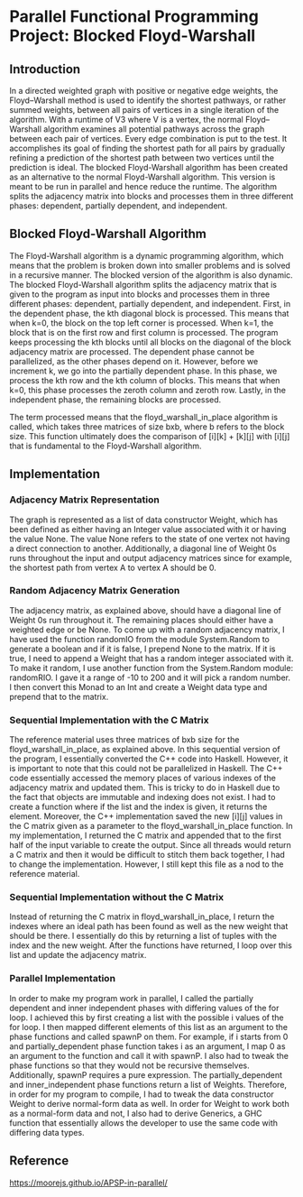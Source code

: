 # Parallel Functional Programming Project: Blocked Floyd-Warshall


## Introduction

In a directed weighted graph with positive or negative edge weights, the Floyd–Warshall method is used to identify the shortest pathways, or rather summed weights, between all pairs of vertices in a single iteration of the algorithm. 
With a runtime of V3 where V is a vertex, the normal Floyd–Warshall algorithm examines all potential pathways across the graph between each pair of vertices. Every edge combination is put to the test. It accomplishes its goal of finding the shortest path for all pairs by gradually refining a prediction of the shortest path between two vertices until the prediction is ideal.
The blocked Floyd-Warshall algorithm has been created as an alternative to the normal Floyd-Warshall algorithm. This version is meant to be run in parallel and hence reduce the runtime. The algorithm splits the adjacency matrix into blocks and processes them in three different phases: dependent, partially dependent, and independent. 

## Blocked Floyd-Warshall Algorithm

The Floyd-Warshall algorithm is a dynamic programming algorithm, which means that the problem is broken down into smaller problems and is solved in a recursive manner. The blocked version of the algorithm is also dynamic. 
The blocked Floyd-Warshall algorithm splits the adjacency matrix that is given to the program as input into blocks and processes them in three different phases: dependent, partially dependent, and independent. 
First, in the dependent phase, the kth diagonal block is processed. This means that when k=0, the block on the top left corner is processed. When k=1, the block that is on the first row and first column is processed. The program keeps processing the kth blocks until all blocks on the diagonal of the block adjacency matrix are processed. The dependent phase cannot be parallelized, as the other phases depend on it. However, before we increment k, we go into the partially dependent phase. In this phase, we process the kth row and the kth column of blocks. This means that when k=0, this phase processes the zeroth column and zeroth row. Lastly, in the independent phase, the remaining blocks are processed.

The term processed means that the floyd_warshall_in_place algorithm is called, which takes three matrices of size bxb, where b refers to the block size. This function ultimately does the comparison of [i][k] + [k][j] with [i][j] that is fundamental to the Floyd-Warshall algorithm. 

## Implementation

### Adjacency Matrix Representation

The graph is represented as a list of data constructor Weight, which has been defined as either having an Integer value associated with it or having the value None. The value None refers to the state of one vertex not having a direct connection to another. Additionally, a diagonal line of Weight 0s runs throughout the input and output adjacency matrices since for example, the shortest path from vertex A to vertex A should be 0. 

### Random Adjacency Matrix Generation

The adjacency matrix, as explained above, should have a diagonal line of Weight 0s run throughout it. The remaining places should either have a weighted edge or be None. To come up with a random adjacency matrix, I have used the function randomIO from the module System.Random to generate a boolean and if it is false, I prepend None to the matrix. If it is true, I need to append a Weight that has a random integer associated with it. To make it random, I use another function from the System.Random module: randomRIO. I gave it a range of -10 to 200 and it will pick a random number. I then convert this Monad to an Int and create a Weight data type and prepend that to the matrix. 

### Sequential Implementation with the C Matrix

The reference material uses three matrices of bxb size for the floyd_warshall_in_place, as explained above. In this sequential version of the program, I essentially converted the C++ code into Haskell. However, it is important to note that this could not be parallelized in Haskell. The C++ code essentially accessed the memory places of various indexes of the adjacency matrix and updated them. This is tricky to do in Haskell due to the fact that objects are immutable and indexing does not exist. I had to create a function where if the list and the index is given, it returns the element. Moreover, the C++ implementation saved the new [i][j] values in the C matrix given as a parameter to the floyd_warshall_in_place function. In my implementation, I returned the C matrix and appended that to the first half of the input variable to create the output. Since all threads would return a C matrix and then it would be difficult to stitch them back together, I had to change the implementation. However, I still kept this file as a nod to the reference material.

### Sequential Implementation without the C Matrix

Instead of returning the C matrix in floyd_warshall_in_place, I return the indexes where an ideal path has been found as well as the new weight that should be there. I essentially do this by returning a list of tuples with the index and the new weight. After the functions have returned, I loop over this list and update the adjacency matrix. 

### Parallel Implementation

In order to make my program work in parallel, I called the partially dependent and inner independent phases with differing values of the for loop. I achieved this by first creating a list with the possible i values of the for loop. I then mapped different elements of this list as an argument to the phase functions and called spawnP on them. For example, if i starts from 0 and partially_dependent phase function takes i as an argument, I map 0 as an argument to the function and call it with spawnP. I also had to tweak the phase functions so that they would not be recursive themselves. Additionally, spawnP requires a pure expression. The partially_dependent and inner_independent phase functions return a list of Weights. Therefore, in order for my program to compile, I had to tweak the data constructor Weight to derive normal-form data as well. In order for Weight to work both as a normal-form data and not, I also had to derive Generics, a GHC function that essentially allows the developer to use the same code with differing data types.

## Reference

https://moorejs.github.io/APSP-in-parallel/

